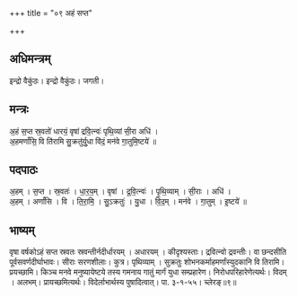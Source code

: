 +++
title = "०९ अहं सप्त"

+++
## अधिमन्त्रम्
इन्द्रो वैकुंठः। इन्द्रो वैकुंठः। जगती।

## मन्त्रः
अ॒हं स॒प्त स्र॒वतो॑ धारयं॒ वृषा॑ द्रवि॒त्न्वः॑ पृथि॒व्यां सी॒रा अधि॑ ।  
अ॒हमर्णां॑सि॒ वि ति॑रामि सु॒क्रतु॑र्यु॒धा वि॑दं॒ मन॑वे गा॒तुमि॒ष्टये॑ ॥

## पदपाठः
अ॒हम् । स॒प्त । स्र॒वतः॑ । धा॒र॒य॒म् । वृषा॑ । द्र॒वि॒त्न्वः॑ । पृ॒थि॒व्याम् । सी॒राः । अधि॑ ।  
अ॒हम् । अर्णां॑सि । वि । ति॒रा॒मि॒ । सु॒ऽक्रतुः॑ । यु॒धा । वि॒द॒म् । मन॑वे । गा॒तुम् । इ॒ष्टये॑ ॥

## भाष्यम्
वृषा वर्षकोऽहं सप्त स्रवतः स्रवन्तीर्नदीर्धारयम् । अधारयम् । कीदृश्यस्ताः। द्रवित्न्वो द्रवन्तीः। वा छन्दसीति पूर्वसवर्णदीर्घाभावः। सीराः सरणशीलाः। कुत्र। पृथिव्याम् । सुक्रतुः शोभनकर्माहमर्णांस्युदकानि वि तिरामि। प्रयच्छामि। किञ्च मनवे मनुष्यायेष्टये तस्य गमनाय गातुं मार्गं युधा सम्प्रहारेण। निरोधपरिहारेणेत्यर्थः। विदम् । अलभम्। प्रायच्छमित्यर्थः। विदेर्लाभार्थस्य पुषादित्वात्। पा. ३-१-५५। च्लेरङ्॥९॥